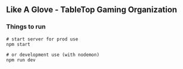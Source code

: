 Like A Glove - TableTop Gaming Organization
---

### Things to run
```
# start server for prod use
npm start

# or development use (with nodemon)
npm run dev
```
